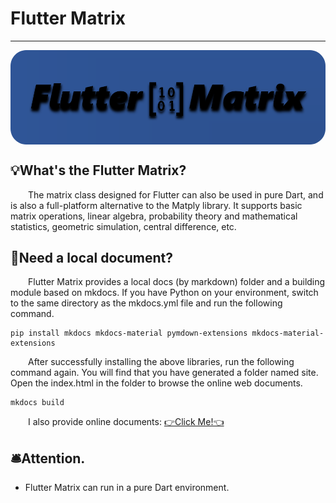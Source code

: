 # Flutter Matrix  

---
<div style="text-align: center;">
    <a href="https://github.com/PythonnotJava/flutter_matrix">
        <img src="flutter_matrix/docs/design.png" alt="" style="border-radius: 20px; display: block;"/>
    </a>
</div>

## 💡What's the Flutter Matrix?

<p style="text-indent: 2em">
The matrix class designed for Flutter can also be used in pure Dart, 
and is also a full-platform alternative to the Matply library. 
It supports basic matrix operations, linear algebra, probability
theory and mathematical statistics, geometric simulation, central difference, etc.
</p>

## 📄Need a local document?
<p style="text-indent: 2em">
Flutter Matrix provides a local docs (by markdown) folder and a building module based on mkdocs. If you have Python on your environment, switch to the same directory as the mkdocs.yml file and run the following command.
</p>

```text
pip install mkdocs mkdocs-material pymdown-extensions mkdocs-material-extensions
```
<p style="text-indent: 2em">
After successfully installing the above libraries, run the following command again. You will find that you have generated a folder named site. Open the index.html in the folder to browse the online web documents.

</p>

```
mkdocs build
```

<p style="text-indent: 2em">
I also provide online documents: <a href="https://www.robot-shadow.cn/src/pkg/Flutter_Matrix/site/">👉Click Me!👈</a>

</p>

## 🛎️Attention.
- Flutter Matrix can run in a pure Dart environment.